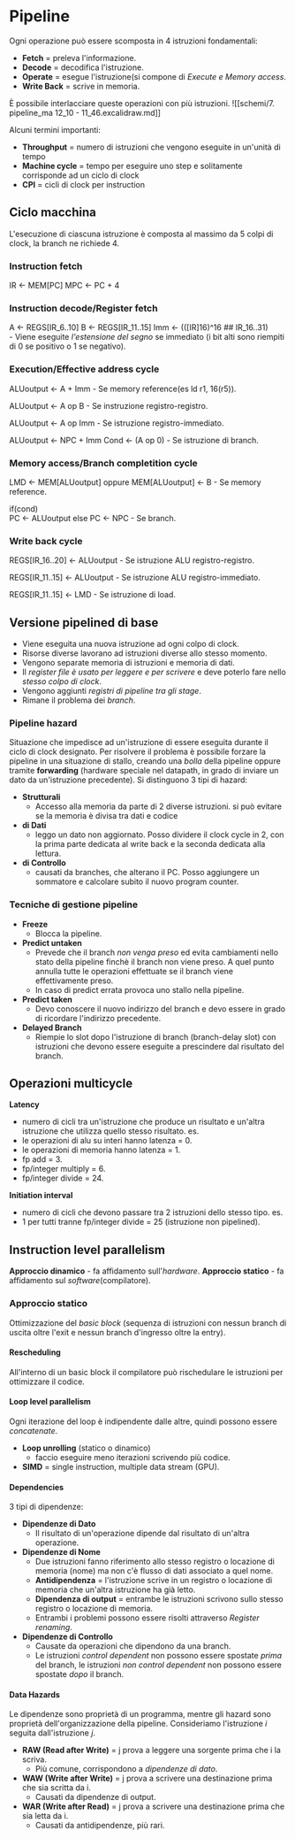 # Pipeline
Ogni operazione può essere scomposta in 4 istruzioni fondamentali:
- **Fetch** = preleva l'informazione.
- **Decode** = decodifica l'istruzione.
- **Operate** = esegue l'istruzione(si compone di *Execute e Memory access*.
- **Write Back** = scrive in memoria.

È possibile interlacciare queste operazioni con più istruzioni.
![[schemi/7. pipeline_ma 12_10 - 11_46.excalidraw.md]]

Alcuni termini importanti:
- **Throughput** = numero di istruzioni che vengono eseguite in un'unità di tempo
- **Machine cycle** = tempo per eseguire uno step e solitamente corrisponde ad un ciclo di clock
- **CPI** = cicli di clock per instruction

## Ciclo macchina
L'esecuzione di ciascuna istruzione è composta al massimo da 5 colpi di clock, la branch ne richiede 4.

### Instruction fetch 
IR <- MEM[PC]
MPC <- PC + 4

### Instruction decode/Register fetch
A <- REGS[IR_6..10]
B <- REGS[IR_11..15]
Imm <- (([IR]16)^16 ## IR_16..31)	
	- Viene eseguite *l'estensione del segno* se immediato (i bit alti sono riempiti di 0 se positivo o 1 se negativo).
	
### Execution/Effective address cycle
ALUoutput <- A + Imm
	- Se memory reference(es ld r1, 16(r5)).
	
ALUoutput <- A op B
	- Se instruzione registro-registro.
	
ALUoutput <- A op Imm
	- Se istruzione registro-immediato.
	
ALUoutput <- NPC + Imm
Cond <- (A op 0)
	- Se istruzione di branch.
	
### Memory access/Branch completition cycle
LMD <- MEM[ALUoutput]
oppure
MEM[ALUoutput] <- B
	- Se memory reference.
	
if(cond)				
	PC <- ALUoutput
else
	PC <- NPC
	- Se branch.
	
### Write back cycle
REGS[IR_16..20] <- ALUoutput
	- Se istruzione ALU registro-registro.

REGS[IR_11..15] <- ALUoutput
	- Se istruzione ALU registro-immediato.

REGS[IR_11..15] <- LMD
	- Se istruzione di load.
	
## Versione pipelined di base
- Viene eseguita una nuova istruzione ad ogni colpo di clock.
- Risorse diverse lavorano ad istruzioni diverse allo stesso momento.
- Vengono separate memoria di istruzioni e memoria di dati.
- Il *register file è usato per leggere e per scrivere* e deve poterlo fare nello *stesso colpo di clock*.
- Vengono aggiunti *registri di pipeline tra gli stage*.
- Rimane il problema dei *branch*.

### Pipeline hazard
Situazione che impedisce ad un'istruzione di essere eseguita durante il ciclo di clock designato.
Per risolvere il problema è possibile forzare la pipeline in una situazione di stallo, creando una *bolla* della pipeline oppure tramite **forwarding** (hardware speciale nel datapath, in grado di inviare un dato da un'istruzione precedente).
Si distinguono 3 tipi di hazard:
- **Strutturali**
	- Accesso alla memoria da parte di 2 diverse istruzioni. si può evitare se la memoria è divisa tra dati e codice
- **di Dati**
	- leggo un dato non aggiornato. Posso dividere il clock cycle in 2, con la prima parte dedicata al write back e la seconda dedicata alla lettura.
- **di Controllo**
	- causati da branches, che alterano il PC. Posso aggiungere un sommatore e calcolare subito il nuovo program counter.

### Tecniche di gestione pipeline
- **Freeze**
	- Blocca la pipeline.
- **Predict untaken**
	- Prevede che il branch *non venga preso* ed evita cambiamenti nello stato della pipeline finchè il branch non viene preso. A quel punto annulla tutte le operazioni effettuate se il branch viene effettivamente preso.
	- In caso di predict errata provoca uno stallo nella pipeline.
- **Predict taken**
	- Devo conoscere il nuovo indirizzo del branch e devo essere in grado di ricordare l'indirizzo precedente.
- **Delayed Branch**
	- Riempie lo slot dopo l'istruzione di branch (branch-delay slot) con istruzioni che devono essere eseguite a prescindere dal risultato del branch.

## Operazioni multicycle
**Latency**
- numero di cicli tra un'istruzione che produce un risultato e un'altra istruzione che utilizza quello stesso risultato.
es.
- le operazioni di alu su interi hanno latenza = 0.
- le operazioni di memoria hanno latenza = 1.
- fp add = 3.
- fp/integer multiply = 6.
- fp/integer divide = 24.

**Initiation interval**
- numero di cicli che devono passare tra 2 istruzioni dello stesso tipo.
es.
- 1 per tutti tranne fp/integer divide = 25 (istruzione non pipelined).

## Instruction level parallelism
**Approccio dinamico**
  	- fa affidamento sull'*hardware*.
**Approccio statico**
	- fa affidamento sul *software*(compilatore).
	
### Approccio statico
Ottimizzazione del *basic block* (sequenza di istruzioni con nessun branch di uscita oltre l'exit e nessun branch d'ingresso oltre la entry).

#### Rescheduling
All'interno di un basic block il compilatore può rischedulare le istruzioni per ottimizzare il codice.

#### Loop level parallelism
Ogni iterazione del loop è indipendente dalle altre, quindi possono essere *concatenate*.
- **Loop unrolling** (statico o dinamico)
	- faccio eseguire meno iterazioni scrivendo più codice.
- **SIMD** = single instruction, multiple data stream (GPU).

#### Dependencies
3 tipi di dipendenze:
- **Dipendenze di Dato**
	- Il risultato di un'operazione dipende dal risultato di un'altra operazione.
- **Dipendenze di Nome**
	- Due istruzioni fanno riferimento allo stesso registro o locazione di memoria (nome) ma non c'è flusso di dati associato a quel nome.
	- **Antidipendenza** = l'istruzione scrive in un registro o locazione di memoria che un'altra istruzione ha già letto.
	- **Dipendenza di output** = entrambe le istruzioni scrivono sullo stesso registro o locazione di memoria.
	- Entrambi i problemi possono essere risolti attraverso *Register renaming*.
- **Dipendenze di Controllo**
	- Causate da operazioni che dipendono da una branch.
	- Le istruzioni *control dependent* non possono essere spostate *prima* del branch, le istruzioni *non control dependent* non possono essere spostate *dopo* il branch.

#### Data Hazards
Le dipendenze sono proprietà di un programma, mentre gli hazard sono proprietà dell'organizzazione della pipeline. Consideriamo l'istruzione *i* seguita dall'istruzione *j*.
- **RAW (Read after Write)** = j prova a leggere una sorgente prima che i la scriva.
	- Più comune, corrispondono a *dipendenze di dato*.
- **WAW (Write after Write)** = j prova a scrivere una destinazione prima che sia scritta da i.
	- Causati da dipendenze di output.
- **WAR (Write after Read)** = j prova a scrivere una destinazione prima che sia letta da i.
	- Causati da antidipendenze, più rari.
